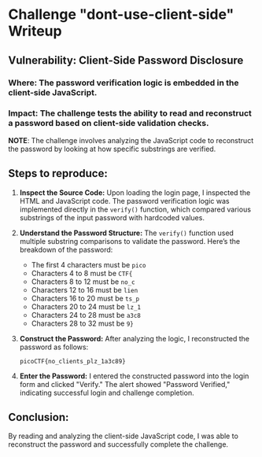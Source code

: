 
# Challenge "dont-use-client-side" Writeup

## Vulnerability: Client-Side Password Disclosure

### Where: The password verification logic is embedded in the client-side JavaScript.

### Impact: The challenge tests the ability to read and reconstruct a password based on client-side validation checks.

**NOTE**: The challenge involves analyzing the JavaScript code to reconstruct the password by looking at how specific substrings are verified.

## Steps to reproduce:

1. **Inspect the Source Code:**
   Upon loading the login page, I inspected the HTML and JavaScript code. The password verification logic was implemented directly in the `verify()` function, which compared various substrings of the input password with hardcoded values.

2. **Understand the Password Structure:**
   The `verify()` function used multiple substring comparisons to validate the password. Here’s the breakdown of the password:

   - The first 4 characters must be `pico`
   - Characters 4 to 8 must be `CTF{`
   - Characters 8 to 12 must be `no_c`
   - Characters 12 to 16 must be `lien`
   - Characters 16 to 20 must be `ts_p`
   - Characters 20 to 24 must be `lz_1`
   - Characters 24 to 28 must be `a3c8`
   - Characters 28 to 32 must be `9}`

3. **Construct the Password:**
   After analyzing the logic, I reconstructed the password as follows:

   ```
   picoCTF{no_clients_plz_1a3c89}
   ```

4. **Enter the Password:**
   I entered the constructed password into the login form and clicked "Verify." The alert showed "Password Verified," indicating successful login and challenge completion.

## Conclusion:

By reading and analyzing the client-side JavaScript code, I was able to reconstruct the password and successfully complete the challenge.